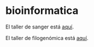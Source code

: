 # bioinformatica


El taller de sanger está [aquí](https://github.com/paula-torres/bioinformatica/wiki/Taller_sanger).

El taller de filogenómica está [aquí](https://github.com/paula-torres/bioinformatica/wiki/Filogenomica).
